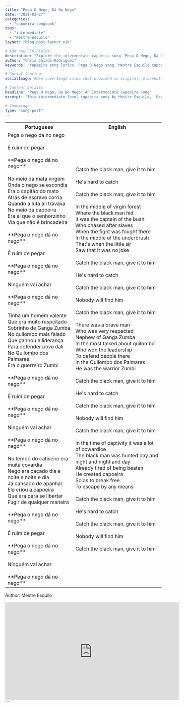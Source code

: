 ```yaml
---
title: "Pega O Nego, Dá No Nego"
date: "2021-02-27"
categories:
  - "capoeira-songbook"
tags:
  - "intermediate"
  - "mestre-esquilo"
layout: "blog-post-layout.njk"

# Add new SEO Fields:
description: "Explore the intermediate capoeira song 'Pega O Nego, Dá No Nego' by Mestre Esquilo, perfect for roda practice and understanding capoeira rhythms."
author: "Chris Calado Rodriguez"
keywords: "capoeira song lyrics, Pega O Nego song, Mestre Esquilo capoeira, intermediate capoeira song, capoeira roda music, capoeira songbook, capoeira music meaning, capoeira song analysis"

# Social Sharing:
socialImage: #Use coverImage value (Not provided in original, placeholder for user to fill.)

# Content Details:
headline: "Pega O Nego, Dá No Nego: An Intermediate Capoeira Song"
excerpt: "This intermediate-level capoeira song by Mestre Esquilo, 'Pega O Nego, Dá No Nego', is a vibrant example of capoeira music perfect for the roda."

# Indexing:
type: "song-post"
---
```



<table class="capoeira-table">
    <tr class="header-row">
        <th>Portuguese</th>
        <th>English</th>
    </tr>
    <tr>
        <td>Pega o nego dá no nego<br><br>É ruim de pegar<br><br>**Pega o nego dá no nego**<br><br>No meio da mata virgem<br>Onde o nego se escondia<br>Era o capitão do mato<br>Atrás de escravo corria<br>Quando a luta ali travava<br>No meio da capoeira<br>Era aí que o senhorzinho<br>Via que não é brincadeira<br><br>**Pega o nego dá no nego**<br><br>É ruim de pegar<br><br>**Pega o nego dá no nego**<br><br>Ninguém vai achar<br><br>**Pega o nego dá no nego**<br><br>Tinha um homem valente<br>Que era muito respeitado<br>Sobrinho de Ganga Zumba<br>No quilombo mais falado<br>Que ganhou a liderança<br>Para defender povo dali<br>No Quilombo dos Palmares<br>Era o guerreiro Zumbi<br><br>**Pega o nego dá no nego**<br><br>É ruim de pegar<br><br>**Pega o nego dá no nego**<br><br>Ninguém vai achar<br><br>**Pega o nego dá no nego**<br><br>No tempo do cativeiro era muita covardia<br>Nego era caçado dia e noite e noite e dia<br>Já cansado de apanhar<br>Ele criou a capoeira<br>Que era para se libertar<br>Fugir de qualquer maneira<br><br>**Pega o nego dá no nego**<br><br>É ruim de pegar<br><br>**Pega o nego dá no nego**<br><br>Ninguém vai achar<br><br>**Pega o nego dá no nego**</td>
        <td>Catch the black man, give it to him<br><br>He's hard to catch<br><br>Catch the black man, give it to him<br><br>In the middle of virgin forest<br>Where the black man hid<br>It was the captain of the bush<br>Who chased after slaves<br>When the fight was fought there<br>In the middle of the underbrush<br>That's when the little sir<br>Saw that it was no joke<br><br>Catch the black man, give it to him<br><br>He's hard to catch<br><br>Catch the black man, give it to him<br><br>Nobody will find him<br><br>Catch the black man, give it to him<br><br>There was a brave man<br>Who was very respected<br>Nephew of Ganga Zumba<br>In the most talked about quilombo<br>Who won the leadership<br>To defend people there<br>In the Quilombo dos Palmares<br>He was the warrior Zumbi<br><br>Catch the black man, give it to him<br><br>He's hard to catch<br><br>Catch the black man, give it to him<br><br>Nobody will find him<br><br>Catch the black man, give it to him<br><br>In the time of captivity it was a lot of cowardice<br>The black man was hunted day and night and night and day<br>Already tired of being beaten<br>He created capoeira<br>So as to break free<br>To escape by any means<br><br>Catch the black man, give it to him<br><br>He's hard to catch<br><br>Catch the black man, give it to him<br><br>Nobody will find him<br><br>Catch the black man, give it to him</td>
    </tr>
</table>
<figcaption>

Author: Mestre Esquilo

</figcaption>

<iframe width="560" height="315" src="https://www.youtube.com/embed/GLGrPLLjiV4" title="YouTube video player" frameborder="0" allow="accelerometer; autoplay; clipboard-write; encrypted-media; gyroscope; picture-in-picture" allowfullscreen></iframe>
```